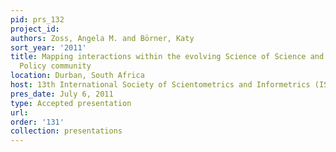 ```yaml
---
pid: prs_132
project_id: 
authors: Zoss, Angela M. and Börner, Katy
sort_year: '2011'
title: Mapping interactions within the evolving Science of Science and Innovation
  Policy community
location: Durban, South Africa
host: 13th International Society of Scientometrics and Informetrics (ISSI) conference
pres_date: July 6, 2011
type: Accepted presentation
url: 
order: '131'
collection: presentations
---
```

